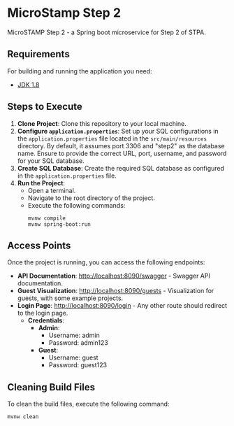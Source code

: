 # MicroStamp Step 2

MicroSTAMP Step 2 - a Spring boot microservice for Step 2 of STPA.

## Requirements
For building and running the application you need:

- [JDK 1.8](http://www.oracle.com/technetwork/java/javase/downloads/jdk8-downloads-2133151.html)

## Steps to Execute

1. **Clone Project**: Clone this repository to your local machine.
2. **Configure `application.properties`**: Set up your SQL configurations in the `application.properties` file located in the `src/main/resources` directory. By default, it assumes port 3306 and "step2" as the database name. Ensure to provide the correct URL, port, username, and password for your SQL database.
3. **Create SQL Database**: Create the required SQL database as configured in the `application.properties` file.
4. **Run the Project**:
    - Open a terminal.
    - Navigate to the root directory of the project.
    - Execute the following commands:
        ```
        mvnw compile
        mvnw spring-boot:run
        ```

## Access Points

Once the project is running, you can access the following endpoints:

- **API Documentation**: [http://localhost:8090/swagger](http://localhost:8090/swagger) - Swagger API documentation.
- **Guest Visualization**: [http://localhost:8090/guests](http://localhost:8090/guests) - Visualization for guests, with some example projects.
- **Login Page**: [http://localhost:8090/login](http://localhost:8090/login) - Any other route should redirect to the login page.
    - **Credentials**:
        - **Admin**:
            - Username: admin
            - Password: admin123
        - **Guest**:
            - Username: guest
            - Password: guest123

## Cleaning Build Files

To clean the build files, execute the following command:
```
mvnw clean
```

